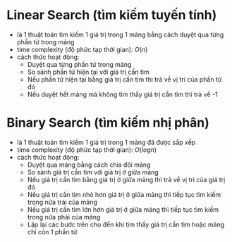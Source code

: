 # Linear Search (tìm kiếm tuyến tính)

- là 1 thuật toán tìm kiếm 1 giá trị trong 1 mảng bằng cách duyệt qua từng phần tử trong mảng
- time complexity (độ phức tạp thời gian): $O(n)$
- cách thức hoạt động:
    - Duyệt qua từng phần tử trong mảng
    - So sánh phần tử hiện tại với giá trị cần tìm
    - Nếu phần tử hiện tại bằng giá trị cần tìm thì trả về vị trí của phần tử đó
    - Nếu duyệt hết mảng mà không tìm thấy giá trị cần tìm thì trả về -1

# Binary Search (tìm kiếm nhị phân)

- là 1 thuật toán tìm kiếm 1 giá trị trong 1 mảng đã được sắp xếp
- time complexity (độ phức tạp thời gian): $O(logn)$
- cách thức hoạt động:
    - Duyệt qua mảng bằng cách chia đôi mảng
    - So sánh giá trị cần tìm với giá trị ở giữa mảng
    - Nếu giá trị cần tìm bằng giá trị ở giữa mảng thì trả về vị trí của giá trị đó
    - Nếu giá trị cần tìm nhỏ hơn giá trị ở giữa mảng thì tiếp tục tìm kiếm trong nửa trái của mảng
    - Nếu giá trị cần tìm lớn hơn giá trị ở giữa mảng thì tiếp tục tìm kiếm trong nửa phải của mảng
    - Lặp lại các bước trên cho đến khi tìm thấy giá trị cần tìm hoặc mảng chỉ còn 1 phần tử

